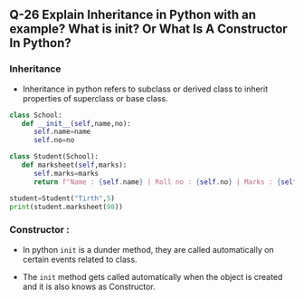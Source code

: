 ## Q-26 Explain Inheritance in Python with an example? What is init? Or What Is A Constructor In Python?

### Inheritance

- Inheritance in python refers to subclass or derived class to inherit properties of superclass or base class.

```python
class School:
   def __init__(self,name,no):
      self.name=name
      self.no=no

class Student(School):
   def marksheet(self,marks):
      self.marks=marks
      return f"Name : {self.name} | Roll no : {self.no} | Marks : {self.marks}"

student=Student("Tirth",5)
print(student.marksheet(98))
```

### Constructor :

- In python `init` is a dunder method, they are called automatically on certain events related to class.

- The `init` method gets called automatically when the object is created and it is also knows as Constructor.